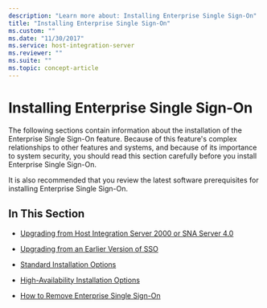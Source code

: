 ```yaml
---
description: "Learn more about: Installing Enterprise Single Sign-On"
title: "Installing Enterprise Single Sign-On"
ms.custom: ""
ms.date: "11/30/2017"
ms.service: host-integration-server
ms.reviewer: ""
ms.suite: ""
ms.topic: concept-article
---
```

# Installing Enterprise Single Sign-On
The following sections contain information about the installation of the Enterprise Single Sign-On feature. Because of this feature's complex relationships to other features and systems, and because of its importance to system security, you should read this section carefully before you install Enterprise Single Sign-On.  
  
 It is also recommended that you review the latest software prerequisites for installing Enterprise Single Sign-On.  
  
## In This Section  
  
-   [Upgrading from Host Integration Server 2000 or SNA Server 4.0](../esso/upgrading-from-host-integration-server-2000-or-sna-server-4-0.md)  
  
-   [Upgrading from an Earlier Version of SSO](../esso/upgrading-from-an-earlier-version-of-sso.md)  
  
-   [Standard Installation Options](../esso/standard-installation-options.md)  
  
-   [High-Availability Installation Options](../esso/high-availability-installation-options.md)  
  
-   [How to Remove Enterprise Single Sign-On](../esso/how-to-remove-enterprise-single-sign-on.md)
